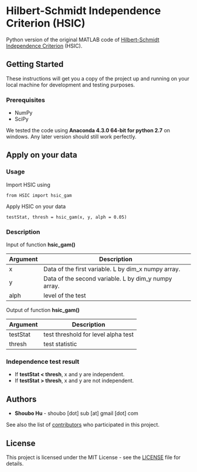 # Hilbert-Schmidt Independence Criterion (HSIC)

Python version of the original MATLAB code of [Hilbert-Schmidt Independence Criterion](http://papers.nips.cc/paper/3201-a-kernel-statistical-test-of-independence.pdf) (HSIC).

## Getting Started

These instructions will get you a copy of the project up and running on your local machine for development and testing purposes.

### Prerequisites
* NumPy
* SciPy

We tested the code using **Anaconda 4.3.0 64-bit for python 2.7** on windows. Any later version should still work perfectly.

## Apply on your data

### Usage

Import HSIC using

```
from HSIC import hsic_gam
```

Apply HSIC on your data
```
testStat, thresh = hsic_gam(x, y, alph = 0.05)
```

### Description

Input of function **hsic_gam()**

| Argument  | Description  |
|---|---|
|x | Data of the first variable. L by dim_x numpy array.|
|y | Data of the second variable. L by dim_y numpy array.|
|alph | level of the test |

Output of function **hsic_gam()**

| Argument  | Description  |
|---|---|
|testStat  |test threshold for level alpha test|
|thresh| test statistic|

### Independence test result
- If **testStat < thresh**, x and y are independent.
- If **testStat > thresh**, x and y are not independent.

## Authors

* **Shoubo Hu** - shoubo [dot] sub [at] gmail [dot] com

See also the list of [contributors](https://github.com/amber0309/HSIC/contributors) who participated in this project.

## License

This project is licensed under the MIT License - see the [LICENSE](LICENSE) file for details.
